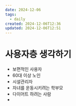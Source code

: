 ```yaml
---
date: 2024-12-06
tags:
  - daily
created: 2024-12-06T12:36
updated: 2024-12-06T12:51
---
```

# 사용자층 생각하기
- 보편적인 사용자
- 60대 이상 노인
- 시설관리자
- 자녀를 운동시키려는 학부모
- 다이어트 하려는 사람
- 